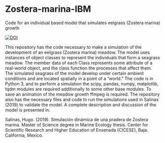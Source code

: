 # Zostera-marina-IBM
Code for an individual based  model that simulates eelgrass (Zostera marina) growth

[![DOI](https://zenodo.org/badge/DOI/10.5281/zenodo.3381611.svg)](https://doi.org/10.5281/zenodo.3381611)

This repository has the code necessary to make a simulation of the development of an eelgrass (Zostera marina) meadow.
The model uses instances of object classes to represent the individuals that form a seagrass  meadow. The member data of each Class represents some attribute of a real-world object, and the class function the processes that affect them. 
The simulated seagrass of the model develop under certain ambient conditions and are located spatially in a point of a “world.”
The code is in Python 3, and to perform a simulation the scipy, pandas, numpy, matplotlib, tqdm modules are required additionally to some other base modules.
To save an animation of the meadow growth ffmpeg is required.
The repository also has the necessary files and code to run the simulations used in Salinas (2019) to validate the model.
A complete description and discussion of the model is presented in:

Salinas, Hugo. (2019). Simulación dinámica de una pradera de Zostera marina. Master of Science degree in Marine Ecology thesis. Center for Scientific Research and Higher Education of Ensenada (CICESE), Baja. California, Mexico.
